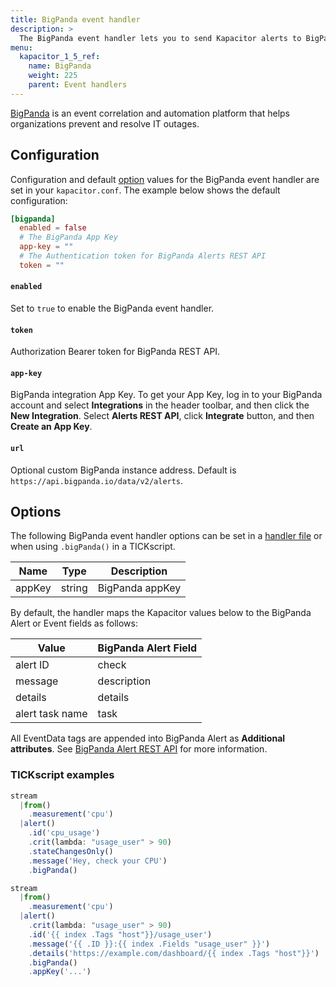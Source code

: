 ```yaml
---
title: BigPanda event handler
description: >
  The BigPanda event handler lets you to send Kapacitor alerts to BigPanda. This page includes configuration options and usage examples.
menu:
  kapacitor_1_5_ref:
    name: BigPanda
    weight: 225
    parent: Event handlers
---
```


[BigPanda](https://bigpanda.io/) is an event correlation and automation platform that helps organizations prevent and resolve IT outages.

## Configuration

Configuration and default [option](#options) values for the BigPanda event
handler are set in your `kapacitor.conf`.
The example below shows the default configuration:

```toml
[bigpanda]
  enabled = false
  # The BigPanda App Key
  app-key = ""
  # The Authentication token for BigPanda Alerts REST API 
  token = ""
```
#### `enabled`

Set to `true` to enable the BigPanda event handler.

#### `token`

Authorization Bearer token for BigPanda REST API.  

#### `app-key`

BigPanda integration App Key. To get your App Key, log in to your BigPanda account and select **Integrations** in the header toolbar, and then click the **New Integration**.
Select **Alerts REST API**, click **Integrate** button, and then **Create an App Key**.
 
#### `url`

Optional custom BigPanda instance address. Default is `https://api.bigpanda.io/data/v2/alerts`. 

## Options

The following BigPanda event handler options can be set in a
[handler file](/kapacitor/v1.5/event_handlers/#create-a-topic-handler-with-a-handler-file) or when using
`.bigPanda()` in a TICKscript. 

| Name       | Type                   | Description                                                                                              |
| ----       | ----                   | -----------                                                                                              |
| appKey     | string                 | BigPanda appKey |


By default, the handler maps the Kapacitor values below to the BigPanda Alert or Event fields as follows:

| Value      | BigPanda Alert Field       |
| ----       | ----        |
| alert ID   | check |
| message    | description |
| details    | details |
| alert task name  | task | 

All EventData tags are appended into BigPanda Alert as **Additional attributes**. See 
[BigPanda Alert REST API](https://docs.bigpanda.io/reference#alerts) for more information. 

### TICKscript examples

```js
stream
  |from()
    .measurement('cpu')
  |alert()
    .id('cpu_usage')
    .crit(lambda: "usage_user" > 90)
    .stateChangesOnly()
    .message('Hey, check your CPU')
    .bigPanda()
```

```js
stream
  |from()
    .measurement('cpu')
  |alert()
    .crit(lambda: "usage_user" > 90)
    .id('{{ index .Tags "host"}}/usage_user')
    .message('{{ .ID }}:{{ index .Fields "usage_user" }}')
    .details('https://example.com/dashboard/{{ index .Tags "host"}}')
    .bigPanda()
    .appKey('...')
```
